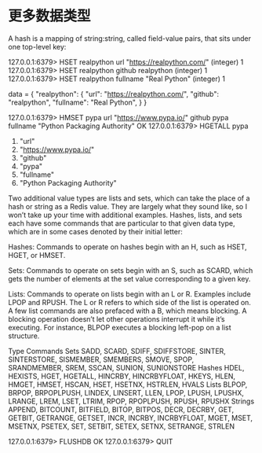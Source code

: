 更多数据类型
==========

A hash is a mapping of string:string, called field-value pairs, that sits under one top-level key:

127.0.0.1:6379> HSET realpython url "https://realpython.com/"
(integer) 1
127.0.0.1:6379> HSET realpython github realpython
(integer) 1
127.0.0.1:6379> HSET realpython fullname "Real Python"
(integer) 1

data = {
    "realpython": {
        "url": "https://realpython.com/",
        "github": "realpython",
        "fullname": "Real Python",
    }
}

127.0.0.1:6379> HMSET pypa url "https://www.pypa.io/" github pypa fullname "Python Packaging Authority"
OK
127.0.0.1:6379> HGETALL pypa
1) "url"
2) "https://www.pypa.io/"
3) "github"
4) "pypa"
5) "fullname"
6) "Python Packaging Authority"

Two additional value types are lists and sets, which can take the place of a hash or string as a Redis value. They are largely what they sound like, so I won’t take up your time with additional examples. Hashes, lists, and sets each have some commands that are particular to that given data type, which are in some cases denoted by their initial letter:

Hashes: Commands to operate on hashes begin with an H, such as HSET, HGET, or HMSET.

Sets: Commands to operate on sets begin with an S, such as SCARD, which gets the number of elements at the set value corresponding to a given key.

Lists: Commands to operate on lists begin with an L or R. Examples include LPOP and RPUSH. The L or R refers to which side of the list is operated on. A few list commands are also prefaced with a B, which means blocking. A blocking operation doesn’t let other operations interrupt it while it’s executing. For instance, BLPOP executes a blocking left-pop on a list structure.

Type	Commands
Sets	SADD, SCARD, SDIFF, SDIFFSTORE, SINTER, SINTERSTORE, SISMEMBER, SMEMBERS, SMOVE, SPOP,        
        SRANDMEMBER, SREM, SSCAN, SUNION, SUNIONSTORE
Hashes	HDEL, HEXISTS, HGET, HGETALL, HINCRBY, HINCRBYFLOAT, HKEYS, HLEN, HMGET, HMSET, HSCAN, HSET, 
        HSETNX, HSTRLEN, HVALS
Lists	BLPOP, BRPOP, BRPOPLPUSH, LINDEX, LINSERT, LLEN, LPOP, LPUSH, LPUSHX, LRANGE, LREM, LSET, LTRIM, 
        RPOP, RPOPLPUSH, RPUSH, RPUSHX
Strings	APPEND, BITCOUNT, BITFIELD, BITOP, BITPOS, DECR, DECRBY, GET, GETBIT, GETRANGE, GETSET, INCR, 
        INCRBY, INCRBYFLOAT, MGET, MSET, MSETNX, PSETEX, SET, SETBIT, SETEX, SETNX, SETRANGE, STRLEN

127.0.0.1:6379> FLUSHDB
OK
127.0.0.1:6379> QUIT